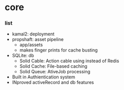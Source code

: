 # core

### list

- kamal2: deployment
- propshaft: asset pipeline
  - app/assets
  - makes finger prints for cache busting
- SQLite: db
  - Solid Cable: Action cable using instead of Redis
  - Solid Cache: File-based caching
  - Solid Queue: AtiveJob processing
- Built in Authientication system
- INproved activeRecord and db features